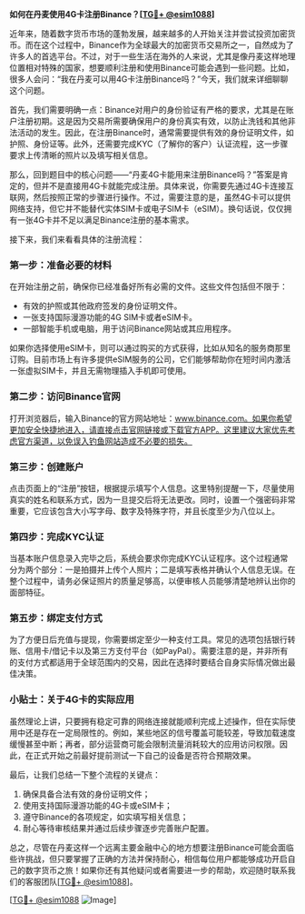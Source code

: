 **如何在丹麦使用4G卡注册Binance？[[TG💪+ @esim1088](https://t.me/s/esim1088)]**

近年来，随着数字货币市场的蓬勃发展，越来越多的人开始关注并尝试投资加密货币。而在这个过程中，Binance作为全球最大的加密货币交易所之一，自然成为了许多人的首选平台。不过，对于一些生活在海外的人来说，尤其是像丹麦这样地理位置相对特殊的国家，想要顺利注册和使用Binance可能会遇到一些问题。比如，很多人会问：“我在丹麦可以用4G卡注册Binance吗？”今天，我们就来详细聊聊这个问题。

首先，我们需要明确一点：Binance对用户的身份验证有严格的要求，尤其是在账户注册初期。这是因为交易所需要确保用户的身份真实有效，以防止洗钱和其他非法活动的发生。因此，在注册Binance时，通常需要提供有效的身份证明文件，如护照、身份证等。此外，还需要完成KYC（了解你的客户）认证流程，这一步骤要求上传清晰的照片以及填写相关信息。

那么，回到题目中的核心问题——“丹麦4G卡能用来注册Binance吗？”答案是肯定的，但并不是直接用4G卡就能完成注册。具体来说，你需要先通过4G卡连接互联网，然后按照正常的步骤进行操作。不过，需要注意的是，虽然4G卡可以提供网络支持，但它并不能替代实体SIM卡或电子SIM卡（eSIM）。换句话说，仅仅拥有一张4G卡并不足以满足Binance注册的基本需求。

接下来，我们来看看具体的注册流程：

### 第一步：准备必要的材料

在开始注册之前，确保你已经准备好所有必需的文件。这些文件包括但不限于：
- 有效的护照或其他政府签发的身份证明文件。
- 一张支持国际漫游功能的4G SIM卡或者eSIM卡。
- 一部智能手机或电脑，用于访问Binance网站或其应用程序。

如果你选择使用eSIM卡，则可以通过购买的方式获得，比如从知名的服务商那里订购。目前市场上有许多提供eSIM服务的公司，它们能够帮助你在短时间内激活一张虚拟SIM卡，并且无需物理插入手机即可使用。

### 第二步：访问Binance官网

打开浏览器后，输入Binance的官方网站地址：www.binance.com。如果你希望更加安全快捷地进入，请直接点击官网链接或下载官方APP。这里建议大家优先考虑官方渠道，以免误入钓鱼网站造成不必要的损失。

### 第三步：创建账户

点击页面上的“注册”按钮，根据提示填写个人信息。这里特别提醒一下，尽量使用真实的姓名和联系方式，因为一旦提交后将无法更改。同时，设置一个强密码非常重要，它应该包含大小写字母、数字及特殊字符，并且长度至少为八位以上。

### 第四步：完成KYC认证

当基本账户信息录入完毕之后，系统会要求你完成KYC认证程序。这个过程通常分为两个部分：一是拍摄并上传个人照片；二是填写表格并确认个人信息无误。在整个过程中，请务必保证照片的质量足够高，以便审核人员能够清楚地辨认出你的面部特征。

### 第五步：绑定支付方式

为了方便日后充值与提现，你需要绑定至少一种支付工具。常见的选项包括银行转账、信用卡/借记卡以及第三方支付平台（如PayPal）。需要注意的是，并非所有的支付方式都适用于全球范围内的交易，因此在选择时要结合自身实际情况做出最佳决策。

### 小贴士：关于4G卡的实际应用

虽然理论上讲，只要拥有稳定可靠的网络连接就能顺利完成上述操作，但在实际使用中还是存在一定局限性的。例如，某些地区的信号覆盖可能较差，导致加载速度缓慢甚至中断；再者，部分运营商可能会限制流量消耗较大的应用访问权限。因此，在正式开始之前最好提前测试一下自己的设备是否符合预期效果。

最后，让我们总结一下整个流程的关键点：
1. 确保具备合法有效的身份证明文件；
2. 使用支持国际漫游功能的4G卡或eSIM卡；
3. 遵守Binance的各项规定，如实填写相关信息；
4. 耐心等待审核结果并通过后续步骤逐步完善账户配置。

总之，尽管在丹麦这样一个远离主要金融中心的地方想要注册Binance可能会面临些许挑战，但只要掌握了正确的方法并保持耐心，相信每位用户都能够成功开启自己的数字货币之旅！如果你还有其他疑问或者需要进一步的帮助，欢迎随时联系我们的客服团队[[TG💪+ @esim1088](https://t.me/s/esim1088)]。

[[TG💪+ @esim1088](https://t.me/s/esim1088) ![Image](https://i.postimg.cc/4NQfJmqS/Snipaste-2025-05-13-00-14-12.png)]